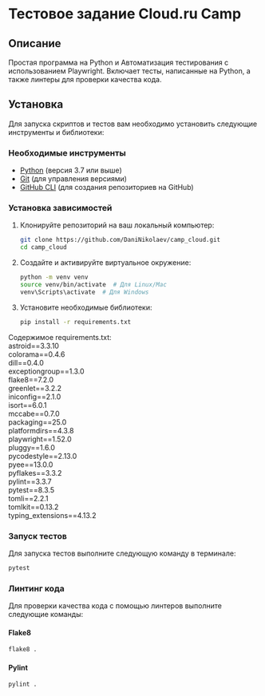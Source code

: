 # Тестовое задание Сloud.ru Camp

## Описание

Простая программа на Python и Автоматизация тестирования с использованием Playwright. Включает тесты, написанные на Python, а также линтеры для проверки качества кода.

## Установка

Для запуска скриптов и тестов вам необходимо установить следующие инструменты и библиотеки:

### Необходимые инструменты

- [Python](https://www.python.org/downloads/) (версия 3.7 или выше)
- [Git](https://git-scm.com/downloads) (для управления версиями)
- [GitHub CLI](https://cli.github.com/) (для создания репозиториев на GitHub)

### Установка зависимостей

1. Клонируйте репозиторий на ваш локальный компьютер:
   ```bash
   git clone https://github.com/DaniNikolaev/camp_cloud.git
   cd camp_cloud

2. Создайте и активируйте виртуальное окружение:
   ```bash
   python -m venv venv
   source venv/bin/activate  # Для Linux/Mac
   venv\Scripts\activate  # Для Windows

3. Установите необходимые библиотеки:
   ```bash
   pip install -r requirements.txt

Содержимое requirements.txt:  
astroid==3.3.10  
colorama==0.4.6  
dill==0.4.0  
exceptiongroup==1.3.0  
flake8==7.2.0  
greenlet==3.2.2  
iniconfig==2.1.0  
isort==6.0.1  
mccabe==0.7.0  
packaging==25.0  
platformdirs==4.3.8  
playwright==1.52.0  
pluggy==1.6.0  
pycodestyle==2.13.0  
pyee==13.0.0  
pyflakes==3.3.2  
pylint==3.3.7  
pytest==8.3.5  
tomli==2.2.1  
tomlkit==0.13.2  
typing_extensions==4.13.2  

### Запуск тестов
Для запуска тестов выполните следующую команду в терминале:
```bash
pytest
```
### Линтинг кода
Для проверки качества кода с помощью линтеров выполните следующие команды:
#### Flake8
```bash
flake8 .
```
#### Pylint
```bash
pylint .
```
